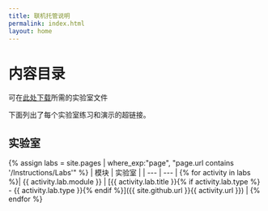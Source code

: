 ```yaml
---
title: 联机托管说明
permalink: index.html
layout: home
---
```


# 内容目录

可在[此处下载](https://github.com/MicrosoftLearning/SC-300-Identity-and-Access-Administrator/archive/master.zip)所需的实验室文件

下面列出了每个实验室练习和演示的超链接。

## 实验室

{% assign labs = site.pages | where_exp:"page", "page.url contains '/Instructions/Labs'" %}
| 模块 | 实验室 |
| --- | --- | 
{% for activity in labs  %}| {{ activity.lab.module }} | [{{ activity.lab.title }}{% if activity.lab.type %} - {{ activity.lab.type }}{% endif %}]({{ site.github.url }}{{ activity.url }}) |
{% endfor %}
